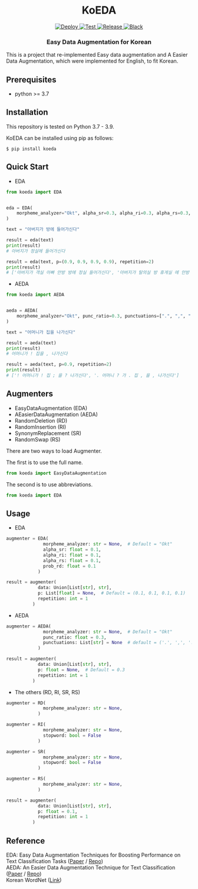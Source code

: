 <h1 align="center">
KoEDA
</h1>
<p align="center">
    <a href="https://github.com/toriving/KoEDA/actions">
        <img alt="Deploy" src="https://github.com/toriving/KoEDA/workflows/deploy/badge.svg">
    </a>
    <a href="https://github.com/toriving/KoEDA/actions">
        <img alt="Test" src="https://github.com/toriving/KoEDA/workflows/test/badge.svg">
    </a>
    <a href="https://github.com/toriving/KoEDA/releases">
        <img alt="Release" src="https://img.shields.io/github/release/toriving/KoEDA.svg">
    </a>
    <a href="https://github.com/psf/black">
        <img alt="Black" src="https://img.shields.io/badge/code%20style-black-000000.svg">
    </a>
</p>

<h3 align="center">
<p>Easy Data Augmentation for Korean
</h3>

This is a project that re-implemented Easy data augmentation and A Easier Data Augmentation, which were implemented for English, to fit Korean.

## Prerequisites
- python >= 3.7

## Installation
This repository is tested on Python 3.7 - 3.9.  

KoEDA can be installed using pip as follows:
```shell script
$ pip install koeda
```

## Quick Start
- EDA
```python
from koeda import EDA


eda = EDA(
    morpheme_analyzer="Okt", alpha_sr=0.3, alpha_ri=0.3, alpha_rs=0.3, prob_rd=0.3
)

text = "아버지가 방에 들어가신다"

result = eda(text)
print(result)
# 아버지가 정실에 들어가신다

result = eda(text, p=(0.9, 0.9, 0.9, 0.9), repetition=2)
print(result)
# ['아버지가 객실 아빠 안방 방에 정실 들어가신다', '아버지가 탈의실 방 휴게실 에 안방 탈의실 들어가신다']
```

- AEDA
```python
from koeda import AEDA


aeda = AEDA(
    morpheme_analyzer="Okt", punc_ratio=0.3, punctuations=[".", ",", "!", "?", ";", ":"]
)

text = "어머니가 집을 나가신다"

result = aeda(text)
print(result)
# 어머니가 ! 집을 , 나가신다

result = aeda(text, p=0.9, repetition=2)
print(result)
# ['! 어머니가 ! 집 ; 을 ? 나가신다', '. 어머니 ? 가 . 집 , 을 , 나가신다']
```
## Augmenters
- EasyDataAugmentation (EDA)
- AEasierDataAugmentation (AEDA)
- RandomDeletion (RD)
- RandomInsertion (RI)
- SynonymReplacement (SR)
- RandomSwap (RS)

There are two ways to load Augmenter.
  
The first is to use the full name.
```python
from koeda import EasyDataAugmentation
```
The second is to use abbreviations.
```python
from koeda import EDA
```

## Usage
- EDA
```python
augmenter = EDA(
              morpheme_analyzer: str = None,  # Default = "Okt"
              alpha_sr: float = 0.1,
              alpha_ri: float = 0.1,
              alpha_rs: float = 0.1,
              prob_rd: float = 0.1
            )

result = augmenter(
            data: Union[List[str], str], 
            p: List[float] = None,  # Default = (0.1, 0.1, 0.1, 0.1)
            repetition: int = 1
          )
```

- AEDA
```python
augmenter = AEDA(
              morpheme_analyzer: str = None,  # Default = "Okt"
              punc_ratio: float = 0.3,
              punctuations: List[str] = None  # default = ('.', ',', '!', '?', ';', ':')
            )

result = augmenter(
            data: Union[List[str], str], 
            p: float = None,  # Default = 0.3 
            repetition: int = 1
          )
```

- The others (RD, RI, SR, RS)
```python
augmenter = RD(
              morpheme_analyzer: str = None, 
            )

augmenter = RI(
              morpheme_analyzer: str = None, 
              stopword: bool = False
            )

augmenter = SR(
              morpheme_analyzer: str = None, 
              stopword: bool = False
            )

augmenter = RS(
              morpheme_analyzer: str = None, 
            )

result = augmenter(
            data: Union[List[str], str], 
            p: float = 0.1,
            repetition: int = 1
          )
```

## Reference
EDA: Easy Data Augmentation Techniques for Boosting Performance on Text Classification Tasks ([Paper](https://www.aclweb.org/anthology/D19-1670.pdf) / [Repo](https://github.com/jasonwei20/eda_nlp))  
AEDA: An Easier Data Augmentation Technique for Text Classification ([Paper](https://arxiv.org/pdf/2108.13230.pdf) / [Repo](https://github.com/akkarimi/aeda_nlp))  
Korean WordNet ([Link](http://wordnet.kaist.ac.kr/))
